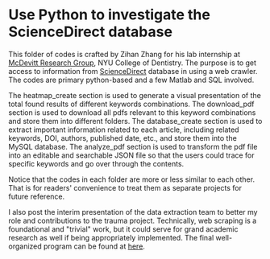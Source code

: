 # Use Python to investigate the ScienceDirect database

This folder of codes is crafted by Zihan Zhang for his lab internship at [McDevitt Research Group](https://dental.nyu.edu/faculty/biomaterials/mcdevitt-research-group.html), NYU College of Dentistry. 
The purpose is to get access to information from [ScienceDirect](https://www.sciencedirect.com/) database in using a web crawler. The codes are primary python-based and a few Matlab and SQL involved. 

The heatmap_create section is used to generate a visual presentation of the total found results of different keywords combinations. 
The download_pdf section is used to download all pdfs relevant to this keyword combinations and store them into different folders. 
The database_create section is used to extract important information related to each article, including related keywords, DOI, authors, published date, etc., and store them into the MySQL database. 
The analyze_pdf section is used to transform the pdf file into an editable and searchable JSON file so that the users could trace for specific keywords and go over through the contents. 

Notice that the codes in each folder are more or less similar to each other. That is for readers' convenience to treat them as separate projects for future reference. 

I also post the interim presentation of the data extraction team to better my role and contributions to the trauma project. Technically, web scraping is a foundational and "trivial" work, but it could serve for grand academic research as well if being appropriately implemented. The final well-organized program can be found at [here](https://github.com/StevenZhang0116/crawler_release). 
